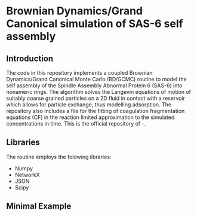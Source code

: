 # Brownian Dynamics/Grand Canonical simulation of SAS-6 self assembly

## Introduction

The code in this repository implements a coupled Brownian Dynamics/Grand Canonical Monte Carlo (BD/GCMC) routine to model the self assembly of the Spindle Assembly Abnormal Protein 6 (SAS-6) into nonameric rings. The algorithm solves the Langevin equations of motion of suitably coarse grained particles on a 2D fluid in contact with a reservoir which allows for particle exchange, thus modelling adsorption. The repository also includes a file for the fitting of coagulation fragmentation equations (CF) in the reaction limited approximation to the simulated concentrations in time. This is the official repository of -.

## Libraries

The routine employs the folowing libraries:

- Numpy
- NetworkX
- JSON
- Scipy

## Minimal Example

